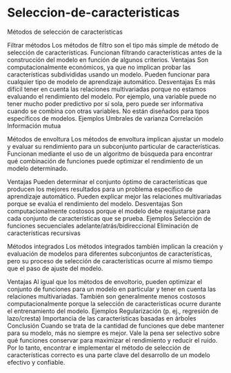 # Seleccion-de-caracteristicas
Métodos de selección de características


Filtrar métodos
Los métodos de filtro son el tipo más simple de método de selección de características. Funcionan filtrando características antes de la construcción del modelo en función de algunos criterios.
Ventajas
Son computacionalmente económicos, ya que no implican probar las características subdivididas usando un modelo.
Pueden funcionar para cualquier tipo de modelo de aprendizaje automático.
Desventajas
Es más difícil tener en cuenta las relaciones multivariadas porque no estamos evaluando el rendimiento del modelo. Por ejemplo, una variable puede no tener mucho poder predictivo por sí sola, pero puede ser informativa cuando se combina con otras variables.
No están diseñados para tipos específicos de modelos.
Ejemplos
Umbrales de varianza
Correlación
Información mutua


Métodos de envoltura
Los métodos de envoltura implican ajustar un modelo y evaluar su rendimiento para un subconjunto particular de características. Funcionan mediante el uso de un algoritmo de búsqueda para encontrar qué combinación de funciones puede optimizar el rendimiento de un modelo determinado.

Ventajas
Pueden determinar el conjunto óptimo de características que producen los mejores resultados para un problema específico de aprendizaje automático.
Pueden explicar mejor las relaciones multivariadas porque se evalúa el rendimiento del modelo.
Desventajas
Son computacionalmente costosos porque el modelo debe reajustarse para cada conjunto de características que se prueba.
Ejemplos
Selección de funciones secuenciales adelante/atrás/bidireccional
Eliminación de características recursivas


Métodos integrados
Los métodos integrados también implican la creación y evaluación de modelos para diferentes subconjuntos de características, pero su proceso de selección de características ocurre al mismo tiempo que el paso de ajuste del modelo.

Ventajas
Al igual que los métodos de envoltorio, pueden optimizar el conjunto de funciones para un modelo en particular y tener en cuenta las relaciones multivariadas.
También son generalmente menos costosos computacionalmente porque la selección de características ocurre durante el entrenamiento del modelo.
Ejemplos
Regularización (p. ej., regresión de lazo/cresta)
Importancia de las características basadas en árboles
Conclusión
Cuando se trata de la cantidad de funciones que debe mantener para su modelo, más no siempre es mejor. Vale la pena ser selectivo sobre qué funciones conservar para maximizar el rendimiento y reducir el ruido. Por lo tanto, encontrar e implementar el método de selección de características correcto es una parte clave del desarrollo de un modelo efectivo y confiable.
